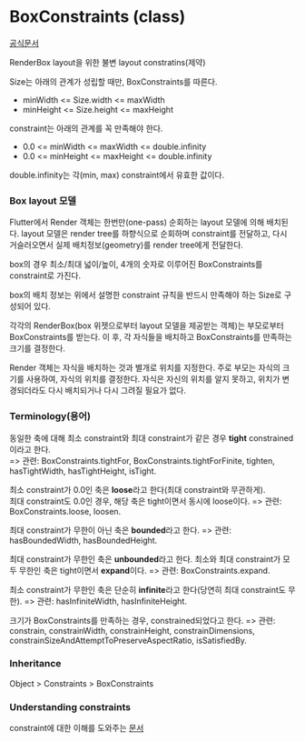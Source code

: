 # BoxConstraints (class)
[공식문서](https://api.flutter.dev/flutter/rendering/BoxConstraints-class.html) 

RenderBox layout을 위한 불변 layout constratins(제약)

Size는 아래의 관계가 성립할 때만, BoxConstraints를 따른다.  
- minWidth <= Size.width <= maxWidth  
- minHeight <= Size.height <= maxHeight
 
constraint는 아래의 관계를 꼭 만족해야 한다.  
- 0.0 <= minWidth <= maxWidth <= double.infinity  
- 0.0 <= minHeight <= maxHeight <= double.infinity  

double.infinity는 각(min, max) constraint에서 유효한 값이다.

### Box layout 모델
Flutter에서 Render 객체는 한번만(one-pass) 순회하는 layout 모델에 의해 배치된다. layout 모델은 render tree를 하향식으로 순회하며 constraint를 전달하고, 다시 거슬러오면서 실제 배치정보(geometry)를 render tree에게 전달한다.

box의 경우 최소/최대 넓이/높이, 4개의 숫자로 이루어진 BoxConstraints를 constraint로 가진다.

box의 배치 정보는 위에서 설명한 constraint 규칙을 반드시 만족해야 하는 Size로 구성되어 있다.

각각의 RenderBox(box 위젯으로부터 layout 모델을 제공받는 객체)는 부모로부터 BoxConstraints를 받는다. 이 후, 각 자식들을 배치하고 BoxConstraints를 만족하는 크기를 결정한다.

Render 객체는 자식을 배치하는 것과 별개로 위치를 지정한다. 주로 부모는 자식의 크기를 사용하여, 자식의 위치를 결정한다. 자식은 자신의 위치를 알지 못하고, 위치가 변경되더라도 다시 배치되거나 다시 그려질 필요가 없다.

### Terminology(용어)

동일한 축에 대해 최소 constraint와 최대 constraint가 같은 경우 **tight** constrained이라고 한다.  
=> 관련: BoxConstraints.tightFor, BoxConstraints.tightForFinite, tighten, hasTightWidth, hasTightHeight, isTight.

최소 constraint가 0.0인 축은 **loose**라고 한다(최대 constraint와 무관하게).  
최대 constraint도 0.0인 경우, 해당 축은 tight이면서 동시에 loose이다.
=> 관련: BoxConstraints.loose, loosen.

최대 constraint가 무한이 아닌 축은 **bounded**라고 한다.
=> 관련: hasBoundedWidth, hasBoundedHeight.

최대 constraint가 무한인 축은 **unbounded**라고 한다.
최소와 최대 constraint가 모두 무한인 축은 tight이면서 **expand**이다.
=> 관련: BoxConstraints.expand.

최소 constraint가 무한인 축은 단순히 **infinite**라고 한다(당연히 최대 constraint도 무한).
=> 관련: hasInfiniteWidth, hasInfiniteHeight.

크기가 BoxConstraints를 만족하는 경우, constrained되었다고 한다.
=> 관련: constrain, constrainWidth, constrainHeight, constrainDimensions, constrainSizeAndAttemptToPreserveAspectRatio, isSatisfiedBy.


### Inheritance
Object > Constraints > BoxConstraints

### Understanding constraints
constraint에 대한 이해를 도와주는 [문서](/Api%20Flutter/Understandingi%20constraints.md)